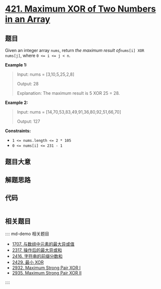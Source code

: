 # [421. Maximum XOR of Two Numbers in an Array](https://leetcode.com/problems/maximum-xor-of-two-numbers-in-an-array)

## 题目

Given an integer array `nums`, return _the maximum result of_`nums[i] XOR
nums[j]`, where `0 <= i <= j < n`.



**Example 1:**

> Input: nums = [3,10,5,25,2,8]
> 
> Output: 28
> 
> Explanation: The maximum result is 5 XOR 25 = 28.

**Example 2:**

> Input: nums = [14,70,53,83,49,91,36,80,92,51,66,70]
> 
> Output: 127

**Constraints:**

  * `1 <= nums.length <= 2 * 105`
  * `0 <= nums[i] <= 231 - 1`


## 题目大意

## 解题思路

## 代码

```javascript

```

## 相关题目

:::: md-demo 相关题目
- [1707. 与数组中元素的最大异或值](https://leetcode.com/problems/maximum-xor-with-an-element-from-array)
- [2317. 操作后的最大异或和](https://leetcode.com/problems/maximum-xor-after-operations)
- [2416. 字符串的前缀分数和](https://leetcode.com/problems/sum-of-prefix-scores-of-strings)
- [2429. 最小 XOR](https://leetcode.com/problems/minimize-xor)
- [2932. Maximum Strong Pair XOR I](https://leetcode.com/problems/maximum-strong-pair-xor-i)
- [2935. Maximum Strong Pair XOR II](https://leetcode.com/problems/maximum-strong-pair-xor-ii)

::::
